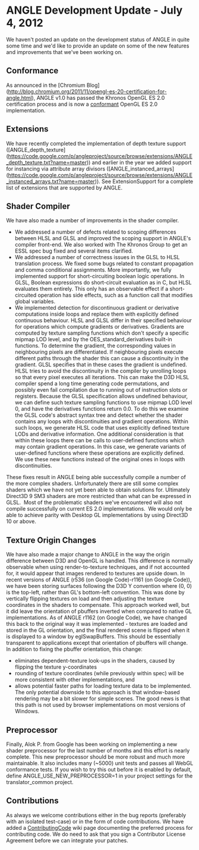 # ANGLE Development Update - July 4, 2012

We haven't posted an update on the development status of ANGLE in quite some
time and we'd like to provide an update on some of the new features and
improvements that we've been working on.

## Conformance

As announced in the [Chromium Blog]
(http://blog.chromium.org/2011/11/opengl-es-20-certification-for-angle.html),
ANGLE v1.0 has passed the Khronos OpenGL ES 2.0 certification process and is now
a [conformant](http://www.khronos.org/conformance/adopters/conformant-products/)
OpenGL ES 2.0 implementation.

## Extensions

We have recently completed the implementation of depth texture support
([ANGLE\_depth\_texture]
(https://code.google.com/p/angleproject/source/browse/extensions/ANGLE_depth_texture.txt?name=master))
and earlier in the year we added support for instancing via attribute array
divisors ([ANGLE\_instanced\_arrays]
(https://code.google.com/p/angleproject/source/browse/extensions/ANGLE_instanced_arrays.txt?name=master)).
See ExtensionSupport for a complete list of extensions that are supported by
ANGLE.

## Shader Compiler

We have also made a number of improvements in the shader compiler.
* We addressed a number of defects related to scoping differences between HLSL and
GLSL and improved the scoping support in ANGLE's compiler front-end. We also
worked with The Khronos Group to get an ESSL spec bug fixed and several items
clarified.
* We addressed a number of correctness issues in the GLSL to HLSL
translation process. We fixed some bugs related to constant propagation and
comma conditional assignments. More importantly, we fully implemented support
for short-circuiting boolean logic operations. In GLSL, Boolean expressions do
short-circuit evaluation as in C, but HLSL evaluates them entirely. This only
has an observable effect if a short-circuited operation has side effects, such
as a function call that modifies global variables.
* We implemented detection
for discontinuous gradient or derivative computations inside loops and replace
them with explicitly defined continuous behaviour. HLSL and GLSL differ in their
specified behaviour for operations which compute gradients or derivatives.
Gradients are computed by texture sampling functions which don't specify a
specific mipmap LOD level, and by the OES\_standard\_derivatives built-in
functions. To determine the gradient, the corresponding values in neighbouring
pixels are differentiated. If neighbouring pixels execute different paths
through the shader this can cause a discontinuity in the gradient. GLSL
specifies that in these cases the gradient is undefined. HLSL tries to avoid the
discontinuity in the compiler by unrolling loops so that every pixel executes
all iterations. This can make the D3D HLSL compiler spend a long time generating
code permutations, and possibly even fail compilation due to running out of
instruction slots or registers. Because the GLSL specification allows undefined
behaviour, we can define such texture sampling functions to use mipmap LOD level
0, and have the derivatives functions return 0.0. To do this we examine the GLSL
code's abstract syntax tree and detect whether the shader contains any loops
with discontinuities and gradient operations. Within such loops, we generate
HLSL code that uses explicitly defined texture LODs and derivative information.
One additional consideration is that within these loops there can be calls to
user-defined functions which may contain gradient operations. In this case, we
generate variants of user-defined functions where these operations are
explicitly defined. We use these new functions instead of the original ones in
loops with discontinuities.

These fixes result in ANGLE being able successfully compile a number of the more
complex shaders. Unfortunately there are still some complex shaders which we
have not yet been able to obtain solutions for. Ultimately Direct3D 9 SM3
shaders are more restricted than what can be expressed in GLSL.  Most of the
problematic shaders we've encountered will also not compile successfully on
current ES 2.0 implementations.  We would only be able to achieve parity with
Desktop GL implementations by using Direct3D 10 or above.

## Texture Origin Changes

We have also made a major change to ANGLE in the way the origin difference
between D3D and OpenGL is handled. This difference is normally observable when
using render-to-texture techniques, and if not accounted for, it would appear
that images rendered to textures are upside down. In recent versions of ANGLE
(r536 (on Google Code)-r1161 (on Google Code)), we have been storing surfaces
following the D3D Y convention where (0, 0) is the top-left, rather than GL's
bottom-left convention. This was done by vertically flipping textures on load
and then adjusting the texture coordinates in the shaders to compensate. This
approach worked well, but it did leave the orientation of pbuffers inverted when
compared to native GL implementations. As of ANGLE r1162 (on Google Code), we
have changed this back to the original way it was implemented - textures are
loaded and stored in the GL orientation, and the final rendered scene is flipped
when it is displayed to a window by eglSwapBuffers. This should be essentially
transparent to applications except that orientation of pbuffers will change.  In
addition to fixing the pbuffer orientation, this change:
* eliminates
dependent-texture look-ups in the shaders, caused by flipping the texture
y-coordinates
* rounding of texture coordinates (while previously within spec)
will be more consistent with other implementations, and
* allows potential
faster paths for loading texture data to be implemented. The only potential
downside to this approach is that window-based rendering may be a bit slower for
simple scenes. The good news is that this path is not used by browser
implementations on most versions of Windows.

## Preprocessor

Finally, Alok P. from Google has been working on implementing a new shader
preprocessor for the last number of months and this effort is nearly complete.
This new preprocessor should be more robust and much more maintainable. It also
includes many (~5000) unit tests and passes all WebGL conformance tests. If you
wish to try this out before it is enabled by default, define
ANGLE\_USE\_NEW\_PREPROCESSOR=1 in your project settings for the
translator\_common project.

## Contributions

As always we welcome contributions either in the bug reports (preferably with an
isolated test-case) or in the form of code contributions. We have added a
[ContributingCode](ContributingCode.md) wiki page documenting the preferred
process for contributing code. We do need to ask that you sign a Contributor
License Agreement before we can integrate your patches.
